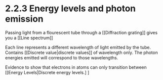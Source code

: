 # 2.2.3 Energy levels and photon emission
Passing light from a flourescent tube through a [[Diffraction grating]] gives you a [[Line spectrum]]

Each line represents a different wavelength of light emitted by the tube. Contains [[Discrete value|discrete values]] of wavelength only. The photon energies emitted will correspond to those wavelengths.

Evidence to show that electrons in atoms can only transition between [[Energy Levels|Discrete energy levels.]
]
